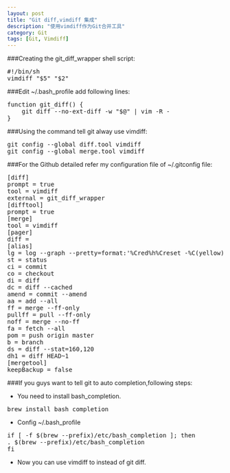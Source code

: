 ```yaml
---
layout: post
title: "Git diff,vimdiff 集成"
description: "使用vimdiff作为Git合并工具"
category: Git
tags: [Git, Vimdiff]
---
```


###Creating the git_diff_wrapper shell script:
<pre>
#!/bin/sh
vimdiff "$5" "$2"
</pre>

###Edit ~/.bash_profile add following lines:
<pre>
function git_diff() {
	git diff --no-ext-diff -w "$@" | vim -R -
}
</pre>

###Using the command tell git alway use vimdiff:
<pre>
git config --global diff.tool vimdiff
git config --global merge.tool vimdiff
</pre>

###For the Github detailed refer my configuration file of ~/.gitconfig file:
<pre>
[diff]
prompt = true
tool = vimdiff
external = git_diff_wrapper
[difftool]
prompt = true
[merge]
tool = vimdiff
[pager]
diff =
[alias]
lg = log --graph --pretty=format:'%Cred%h%Creset -%C(yellow)%d%Creset %s %Cgreen(%cr) %C(bold blue)<%an>%Creset' --abbrev-commit --date=relative
st = status
ci = commit
co = checkout
di = diff
dc = diff --cached
amend = commit --amend
aa = add --all
ff = merge --ff-only
pullff = pull --ff-only
noff = merge --no-ff
fa = fetch --all
pom = push origin master
b = branch
ds = diff --stat=160,120
dh1 = diff HEAD~1
[mergetool]
keepBackup = false
</pre>

###If you guys want to tell git to auto completion,following steps:
 - You need to install bash_completion.
<pre>
brew install bash_completion
</pre>
 - Config ~/.bash_profile
<pre>
if [ -f $(brew --prefix)/etc/bash_completion ]; then
. $(brew --prefix)/etc/bash_completion
fi
</pre>

- Now you can use vimdiff to instead of git diff.

